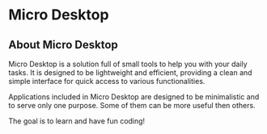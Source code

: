 # Micro Desktop

## About Micro Desktop
Micro Desktop is a solution full of small tools to help you with your daily tasks. It is designed to be lightweight and efficient, providing a clean and simple interface for quick access to various functionalities.

Applications included in Micro Desktop are designed to be minimalistic and to serve only one purpose. Some of them can be more useful then others.

The goal is to learn and have fun coding!